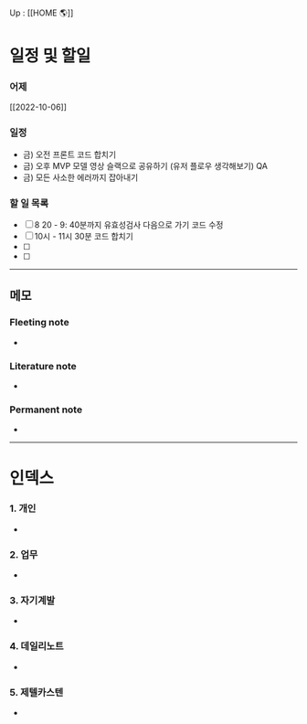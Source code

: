 Up : [[HOME 🌎]]

# 일정 및 할일
### 어제
[[2022-10-06]]

### 일정
- 금) 오전 프론트 코드 합치기
- 금) 오후 MVP 모델 영상 슬랙으로 공유하기 (유저 플로우 생각해보기) QA
- 금) 모든 사소한 에러까지 잡아내기 

### 할 일 목록
- [ ] 8 20 - 9: 40분까지 유효성검사 다음으로 가기 코드 수정 
- [ ] 10시 - 11시 30분 코드 합치기
- [ ] 
- [ ] 

---

## 메모

### Fleeting note
- 

### Literature note
- 

### Permanent note
- 

---

# 인덱스
### 1. 개인 
- 
### 2. 업무
- 
### 3. 자기계발
- 
### 4. 데일리노트
- 
### 5. 제텔카스텐
- 
